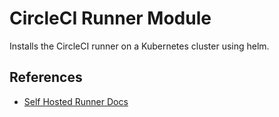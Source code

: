 # CircleCI Runner Module

Installs the CircleCI runner on a Kubernetes cluster using helm.


## References  
 - [Self Hosted Runner Docs](https://circleci.com/docs/runner-overview/?section=executors-and-images&utm_source=google&utm_medium=sem&utm_campaign=sem-google-dg--uscan-en-dsa-tROAS-auth-brand&utm_term=g_-_c__dsa_&utm_content=&gclid=Cj0KCQjw9rSoBhCiARIsAFOiplnxfhTPZODk0BTWZ1E6fev8ONroGcQi8sM7ihitfuUNzjV4zqdBh0QaAt-LEALw_wcB)
